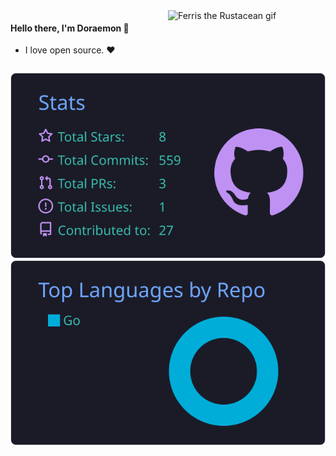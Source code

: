 <div style="display: flex;">
    <div style="width: 50%;">
        <h4>Hello there, I'm Doraemon 👋</h4>
        <ul>
            <li>I love open source. ❤️</li>
        </ul>
    </div>
    <div style="width: 50%;">
        <img src="https://github.com/Doraemonkeys/Doraemonkeys/main/assets/ferris.gif" alt="Ferris the Rustacean gif">
    </div>
</div>

[![](https://raw.githubusercontent.com/Doraemonkeys/Doraemonkeys/master/profile-summary-card-output/tokyonight/3-stats.svg)](https://github.com/vn7n24fzkq/github-profile-summary-cards) 
[![](https://raw.githubusercontent.com/Doraemonkeys/Doraemonkeys/master/profile-summary-card-output/tokyonight/1-repos-per-language.svg)](https://github.com/vn7n24fzkq/github-profile-summary-cards)
